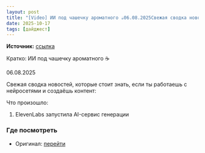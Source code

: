 ```yaml
---
layout: post
title: "[Video] ИИ под чашечку ароматного ☕️06.08.2025Свежая сводка новостей, которые стоит знать, ес [...]"
date: 2025-10-17
tags: [дайджест]
---
```


**Источник:** [ссылка](https://t.me/directorsoyuz/1842)

Кратко: ИИ под чашечку ароматного ☕️

06.08.2025

Свежая сводка новостей, которые стоит знать, если ты работаешь с нейросетями и создаёшь контент:

Что произошло:

1. ElevenLabs запустила AI-сервис генерации 

### Где посмотреть
- Оригинал: [перейти]({link})
